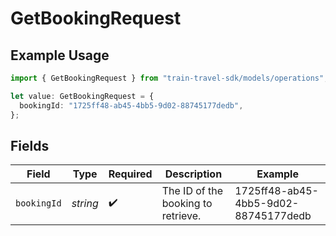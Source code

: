 # GetBookingRequest

## Example Usage

```typescript
import { GetBookingRequest } from "train-travel-sdk/models/operations";

let value: GetBookingRequest = {
  bookingId: "1725ff48-ab45-4bb5-9d02-88745177dedb",
};
```

## Fields

| Field                                | Type                                 | Required                             | Description                          | Example                              |
| ------------------------------------ | ------------------------------------ | ------------------------------------ | ------------------------------------ | ------------------------------------ |
| `bookingId`                          | *string*                             | :heavy_check_mark:                   | The ID of the booking to retrieve.   | 1725ff48-ab45-4bb5-9d02-88745177dedb |